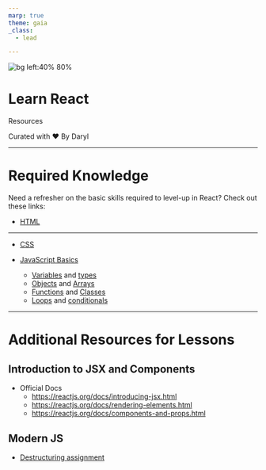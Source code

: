 ```yaml
---
marp: true
theme: gaia
_class: 
  - lead

---
```


![bg left:40% 80%](../../assets//dll-logo.png)

# **Learn React**

Resources

Curated with :heart: By Daryl

---

# Required Knowledge
Need a refresher on the basic skills required to level-up in React? Check out these links:
- [HTML](https://developer.mozilla.org/en-US/docs/Learn/Getting_started_with_the_web/HTML_basics)
---

- [CSS](https://developer.mozilla.org/en-US/docs/Learn/Getting_started_with_the_web/CSS_basics)

- [JavaScript Basics](https://developer.mozilla.org/en-US/docs/Learn/Getting_started_with_the_web/JavaScript_basics)
    - [Variables](https://developer.mozilla.org/en-US/docs/Learn/JavaScript/First_steps/Variables) and [types](https://developer.mozilla.org/en-US/docs/Web/JavaScript/Data_structures#javascript_types)
    - [Objects](https://developer.mozilla.org/en-US/docs/Web/JavaScript/Guide/Working_with_Objects) and [Arrays](https://developer.mozilla.org/en-US/docs/Web/JavaScript/Guide/Indexed_collections)
    - [Functions](https://developer.mozilla.org/en-US/docs/Web/JavaScript/Guide/Functions) and [Classes](https://developer.mozilla.org/en-US/docs/Web/JavaScript/Guide/Using_Classes)
    - [Loops](https://developer.mozilla.org/en-US/docs/Web/JavaScript/Guide/Loops_and_iteration) and [conditionals](https://developer.mozilla.org/en-US/docs/Web/JavaScript/Guide/Control_flow_and_error_handling)

---

# Additional Resources for Lessons

## Introduction to JSX and Components
- Official Docs
    - https://reactjs.org/docs/introducing-jsx.html
    - https://reactjs.org/docs/rendering-elements.html
    - https://reactjs.org/docs/components-and-props.html

## Modern JS
- [Destructuring assignment](https://javascript.info/destructuring-assignment)